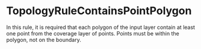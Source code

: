 # TopologyRuleContainsPointPolygon
In this rule, it is required that each polygon of the input layer contain at least one point from the coverage layer of points. 
Points must be within the polygon, not on the boundary.